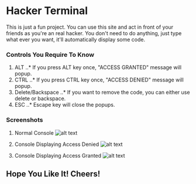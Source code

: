 # Hacker Terminal
This is just a fun project. You can use this site and act in front of your friends as you're an real hacker.
You don't need to do anything, just type what ever you want, it'll automatically display some code.

### Controls You Require To Know
1. ALT
..* If you press ALT key once, "ACCESS GRANTED" message will popup.
2. CTRL
..* If you press CTRL key once, "ACCESS DENIED" message will popup.
3. Delete/Backspace
..* If you want to remove the code, you can either use delete or backspace.
4. ESC
..* Escape key will close the popups.

### Screenshots

1. Normal Console
![alt text](http://imgur.com/5WwaXJP "Normal Console")

2. Console Displaying Access Denied
![alt text](http://imgur.com/3yvJocD "Access Denied")

3. Console Displaying Access Granted
![alt text](http://imgur.com/CCY1366 "Access Granted")


## Hope You Like It! Cheers!